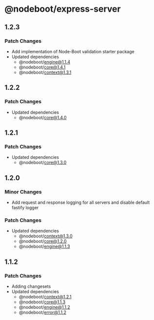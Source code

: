 # @nodeboot/express-server

## 1.2.3

### Patch Changes

-   Add implementation of Node-Boot validation starter package
-   Updated dependencies
    -   @nodeboot/engine@1.1.4
    -   @nodeboot/core@1.4.1
    -   @nodeboot/context@1.3.1

## 1.2.2

### Patch Changes

-   Updated dependencies
    -   @nodeboot/core@1.4.0

## 1.2.1

### Patch Changes

-   Updated dependencies
    -   @nodeboot/core@1.3.0

## 1.2.0

### Minor Changes

-   Add request and response logging for all servers and disable default fastify logger

### Patch Changes

-   Updated dependencies
    -   @nodeboot/context@1.3.0
    -   @nodeboot/core@1.2.0
    -   @nodeboot/engine@1.1.3

## 1.1.2

### Patch Changes

-   Adding changesets
-   Updated dependencies
    -   @nodeboot/context@1.2.1
    -   @nodeboot/core@1.1.3
    -   @nodeboot/engine@1.1.2
    -   @nodeboot/error@1.1.2
